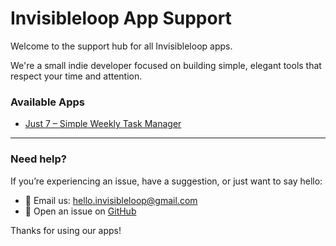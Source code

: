 # Invisibleloop App Support

Welcome to the support hub for all Invisibleloop apps.

We're a small indie developer focused on building simple, elegant tools that respect your time and attention.

### Available Apps

- [Just 7 – Simple Weekly Task Manager](./just7.md)

---

### Need help?

If you’re experiencing an issue, have a suggestion, or just want to say hello:

- 📧 Email us: [hello.invisibleloop@gmail.com](mailto:hello.invisibleloop@gmail.com)
- 🐛 Open an issue on [GitHub](https://github.com/invisibleloop/app-support/issues)

Thanks for using our apps!
